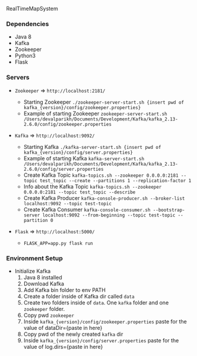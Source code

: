 RealTimeMapSystem

### Dependencies
- Java 8
- Kafka
- Zookeeper
- Python3
- Flask

### Servers
- `Zookeeper` => `http://localhost:2181/`
    - Starting Zookeeper `./zookeeper-server-start.sh {insert pwd of kafka_{version}/config/zookeeper.properties}`
    - Example of starting Zookeeper `zookeeper-server-start.sh /Users/devalparikh/Documents/Development/Kafka/kafka_2.13-2.6.0/config/zookeeper.properties`
- `Kafka` => `http://localhost:9092/`
    - Starting Kafka `./kafka-server-start.sh {insert pwd of kafka_{version}/config/server.properties}`
    - Example of starting Kafka `kafka-server-start.sh /Users/devalparikh/Documents/Development/Kafka/kafka_2.13-2.6.0/config/server.properties`
    - Create Kafka Topic `kafka-topics.sh --zookeeper 0.0.0.0:2181 --topic test_topic --create --partitions 1 --replication-factor 1`
    - Info about the Kafka Topic `kafka-topics.sh --zookeeper 0.0.0.0:2181 --topic test_topic --describe`
    - Create Kafka Producer `kafka-console-producer.sh --broker-list localhost:9092 --topic test-topic`
    - Create Kafka Consumer `kafka-console-consumer.sh --bootstrap-server localhost:9092 --from-beginning --topic test-topic --partition 0`

- `Flask` => `http://localhost:5000/`
    - `FLASK_APP=app.py flask run`

### Environment Setup

- Initialize Kafka
    1. Java 8 installed
    2. Download Kafka 
    3. Add Kafka bin folder to env PATH
    4. Create a folder inside of Kafka dir called `data`
    5. Create two folders inside of `data`. One `kafka` folder and one `zookeeper` folder.
    6. Copy pwd `zookeeper`
    7. Inside `kafka_{version}/config/zookeeper.properties` paste for the value of dataDir={paste in here}
    8. Copy pwd of the newly created `kafka` dir
    9. Inside `kafka_{version}/config/server.properties` paste for the value of log.dirs={paste in here}
